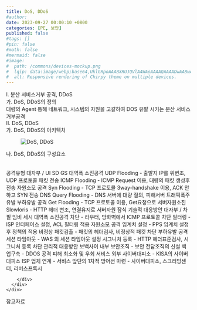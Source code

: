 ```yaml
---
title: DoS, DDoS
#author: 
date: 2023-09-27 00:00:10 +0800
categories: [PE, 보안]
published: false
#tags: []
#pin: false
#math: false
#mermaid: false
#image:
#  path: /commons/devices-mockup.png
#  lqip: data:image/webp;base64,UklGRpoAAABXRUJQVlA4WAoAAAAQAAAADwAABwAAQUxQSDIAAAARL0AmbZurmr57yyIiqE8oiG0bejIYEQTgqiDA9vqnsUSI6H+oAERp2HZ65qP/VIAWAFZQOCBCAAAA8AEAnQEqEAAIAAVAfCWkAALp8sF8rgRgAP7o9FDvMCkMde9PK7euH5M1m6VWoDXf2FkP3BqV0ZYbO6NA/VFIAAAA
#  alt: Responsive rendering of Chirpy theme on multiple devices.
---
```


<div class="post-wrap">
  <div class="para">
    <div class="para-title">
      I. 분산 서비스거부 공격, DDoS
    </div>
    <div class="para-cntnt">
      <div class="para">
        <div class="para-title">
          가. DoS, DDoS의 정의
        </div>
        <div class="para-cntnt">
            대량의 Agent 통해 네트워크, 시스템의 자원을 고갈하여 DOS 유발 시키는 분산 서비스 거부공격
        </div>
      </div>
    </div>
  </div>
  
  <div class="para">
    <div class="para-title">
      II. DoS, DDoS
    </div>
    <div class="para-cntnt">
      <div class="para">
        <div class="para-title">
          가. DoS, DDoS의 아키텍처
        </div>
        <div class="para-cntnt">
          <figure class="post-figure">
            <img src="/assets/img/posts/DoS,-DDoS.png" alt="DoS, DDoS">
<!--            <figcaption>Source: Unveiling the Metaverse: Exploring Emerging Trends, Multifaceted Perspectives, and Future Challenges</figcaption>-->
          </figure>
        </div>
      </div>
      <div class="para">
        <div class="para-title">
          나. DoS, DDoS의 구성요소
        </div>
        <div class="para-cntnt">
          <table class="post-table">
          </table>
          공격유형 대자부 / UI SD GS
  대역폭 소진공격 
    UDP Flooding - 출발지 IP를 위변조, UDP 프로토콜 패킷 전송
    ICMP Flooding - ICMP Request 이용, 대량의 패킷 생성후 전송
  자원소모 공격
    Syn Flooding - TCP 프로토콜 3way-handshake 이용, ACK 안하고 SYN 전송
    DNS Query Flooding - DNS 서버에 대량 질의, 피해서버 트래픽폭주 유발
  부하유발 공격
    Get Flooding - TCP 프로토콜 이용, Get요청으로 서버자원소진
    Slowloris - HTTP 헤더 변조, 연결유지로 서버자원 잠식
기술적 대응방안 대자부 / 차필 임비 세시
  대역폭 소진공격
    차단 - 라우터, 방화벽에서 ICMP 프로토콜 차단
    필터링 - ISP 인터페이스 설정, ACL 필터링 적용
  자원소모 공격
    임계치 설정 - PPS 임계치 설정 후 정책의 적용
    비정상 패킷검출 - 패킷의 헤더검사, 비정상적 패킷 차단
  부하유발 공격
    세션 타임아웃 - WAS 의 세션 타임아웃 설정
    시그니처 등록 - HTTP 헤더표준검사, 시그니처 등록 차단
관리적 대응방안 보백사이
  내부
    보안조직 - 보안 전담조직의 신설
    백업구축 - DDOS 공격 피해 최소화 및 우회 서비스
  외부
    사이버대피소 - KISA의 사이버대피소
    ISP 업체 연계 - 서비스 앞단의 1차적 방어선 마련
- 사이버대피소, 스크러빙센터, 리버스프록시

        </div>
      </div>
    </div>
  </div>

  <div class="refr-wrap">
    <div class="refr-title">
        참고자료
    </div>
    <ol class="refr-list">
    <!--    <li>(나현식, 최대선) <a target="_blank" href="https://scienceon.kisti.re.kr/commons/util/originalView.do?cn=JAKO202225948430499&oCn=JAKO202225948430499&dbt=JAKO&journal=NJOU00291864">메타버스 보안 위협 요소 및 대응 방안 검토</a></li>-->
    <!--    <li>(M. Uddin, S. Manickam, H. Ullah, M. Obaidat and A. Dandoush) <a target="_blank" href="https://ieeexplore.ieee.org/abstract/document/10138386">Unveiling the Metaverse: Exploring Emerging Trends, Multifaceted Perspectives, and Future Challenges</a></li>-->
    </ol>
  </div>
</div>
